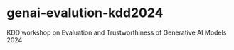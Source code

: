 # genai-evalution-kdd2024
KDD workshop on Evaluation and Trustworthiness of Generative AI Models
2024
